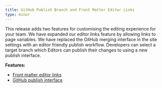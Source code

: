 ```yaml
---
title: GitHub Publish Branch and Front Matter Editor Links
type: minor
---
```


This release adds two features for customising the editing experience for your team. We have expanded our editor links feature by allowing links to page variables. We have replaced the GitHub merging interface in the site settings with an editor friendly publish workflow. Developers can select a target branch which Editors can publish their changes to using a new publish interface.

**Features:**

* [Front matter editor links](/documentation/edit/editing/configuration/)
* [GitHub publish interface](/documentation/sync/publishing/)
